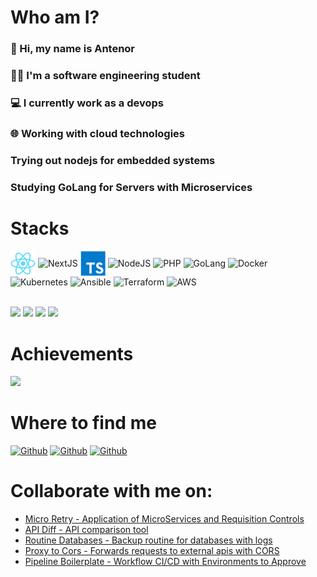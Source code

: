 # Who am I?

### 👋 Hi, my name is Antenor
### 👨‍💻 I'm a software engineering student
### 💻 I currently work as a devops
### 🌐 Working with cloud technologies
### Trying out nodejs for embedded systems
### Studying GoLang for Servers with Microservices

<div>
    <h1>Stacks</h1>
    <img 
        align="center"
        alt="ReactJS e React Native"
        height="auto"
        width="40"
        src="https://raw.githubusercontent.com/devicons/devicon/master/icons/react/react-original.svg"
    />
    <img 
        align="center"
        alt="NextJS"
        height="auto"
        width="40"   src="https://camo.githubusercontent.com/92ec9eb7eeab7db4f5919e3205918918c42e6772562afb4112a2909c1aaaa875/68747470733a2f2f6173736574732e76657263656c2e636f6d2f696d6167652f75706c6f61642f76313630373535343338352f7265706f7369746f726965732f6e6578742d6a732f6e6578742d6c6f676f2e706e67"
    />
    <img 
        align="center" 
        alt="Typescript" 
        height="auto"
        width="40" 
        src="https://raw.githubusercontent.com/devicons/devicon/master/icons/typescript/typescript-plain.svg"
    />
    <img 
        align="center" 
        alt="NodeJS" 
        height="auto"
        width="40" 
        src="https://cdn.worldvectorlogo.com/logos/nodejs-icon.svg"
    />
    <img 
        align="center"
        alt="PHP"
        height="auto"
        width="50"
        src="https://raw.githubusercontent.com/jmnote/z-icons/master/svg/php.svg"
    />
    <img 
        align="center"
        alt="GoLang"
        height="auto"
        width="40"
        src="https://raw.githubusercontent.com/jmnote/z-icons/master/svg/go.svg"
    />
    <img 
        align="center"
        alt="Docker"
        height="auto"
        width="40"
        src="https://www.svgrepo.com/show/331370/docker.svg"
    />
    <img 
        align="center"
        alt="Kubernetes"
        height="auto"
        width="40"
        src="https://upload.wikimedia.org/wikipedia/commons/thumb/3/39/Kubernetes_logo_without_workmark.svg/1200px-Kubernetes_logo_without_workmark.svg.png"
    />
    <img 
        align="center"
        alt="Ansible"
        height="auto"
        width="40"
        src="https://ansible-doc-zh.readthedocs.io/zh/latest/_static/images/logo_invert.png"
    />
    <img 
        align="center"
        alt="Terraform"
        height="auto"
        width="50"
        src="https://humancoders-formations.s3.amazonaws.com/uploads/course/logo/541/formation-terraform.png"
    />
    <img 
        align="center"
        alt="AWS"
        height="auto"
        width="40"
        src="https://upload.wikimedia.org/wikipedia/commons/thumb/9/93/Amazon_Web_Services_Logo.svg/1024px-Amazon_Web_Services_Logo.svg.png"
    />
</div>
<br />

![](https://github-profile-summary-cards.vercel.app/api/cards/repos-per-language?username=antenordev&theme=github)
![](https://github-profile-summary-cards.vercel.app/api/cards/most-commit-language?username=antenordev&theme=github)
![](https://github-profile-summary-cards.vercel.app/api/cards/stats?username=antenordev&theme=github)
![](https://github-profile-summary-cards.vercel.app/api/cards/productive-time?username=antenordev&theme=github)

<!--div>
    <a href="#">
        <img alt="Antenor's Contribution Graph Details" src="https://activity-graph.herokuapp.com/graph?username=antenordev&custom_title=Antenor's%20Contribution%20Graph%20Details&bg_color=FFFFFF&color=4169E1&line=32CD32&point=5ce1e6&hide_border=true"/>
    </a>
</div-->
   
<div>
    <h1>Achievements</h1>
    <img src="https://github-profile-trophy.vercel.app/?username=antenordev&column=10" />
</div>

# Where to find me
[![Github](https://img.shields.io/github/followers/antenordev?label=Follow&style=social)](https://github.com/antenordev)
[![Github](https://img.shields.io/youtube/channel/subscribers/UCoZlatvwcHl_FU-S0ykowqg?style=social)](https://www.youtube.com/channel/UCoZlatvwcHl_FU-S0ykowqg)
[![Github](https://img.shields.io/badge/LinkedIn-antenorpires-blue)](https://www.linkedin.com/in/antenorpires)

# Collaborate with me on:

- [Micro Retry - Application of MicroServices and Requisition Controls](https://github.com/antenordev/micro-retry)
- [API Diff - API comparison tool](https://github.com/antenordev/api-diff)
- [Routine Databases - Backup routine for databases with logs](https://github.com/antenordev/routine-dbs)
- [Proxy to Cors - Forwards requests to external apis with CORS](https://github.com/antenordev/proxy2cors)
- [Pipeline Boilerplate - Workflow CI/CD with Environments to Approve](https://github.com/antenordev/pipeline-boilerplate)
